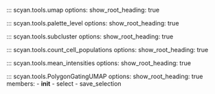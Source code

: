 ::: scyan.tools.umap
    options:
      show_root_heading: true

::: scyan.tools.palette_level
    options:
      show_root_heading: true

::: scyan.tools.subcluster
    options:
      show_root_heading: true

::: scyan.tools.count_cell_populations
    options:
      show_root_heading: true

::: scyan.tools.mean_intensities
    options:
      show_root_heading: true

::: scyan.tools.PolygonGatingUMAP
    options:
      show_root_heading: true
      members:
        - __init__
        - select
        - save_selection
